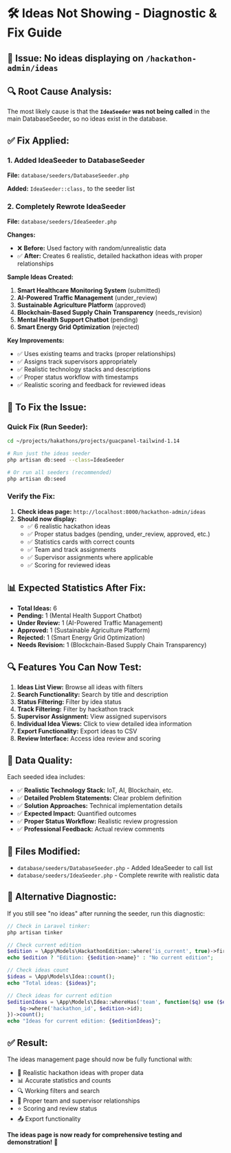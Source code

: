 # 🛠️ **Ideas Not Showing - Diagnostic & Fix Guide**

## 🚨 **Issue:** No ideas displaying on `/hackathon-admin/ideas`

## 🔍 **Root Cause Analysis:**

The most likely cause is that the **`IdeaSeeder` was not being called** in the main DatabaseSeeder, so no ideas exist in the database.

## ✅ **Fix Applied:**

### **1. Added IdeaSeeder to DatabaseSeeder**
**File:** `database/seeders/DatabaseSeeder.php`

**Added:** `IdeaSeeder::class,` to the seeder list

### **2. Completely Rewrote IdeaSeeder**
**File:** `database/seeders/IdeaSeeder.php`

**Changes:**
- ❌ **Before:** Used factory with random/unrealistic data
- ✅ **After:** Creates 6 realistic, detailed hackathon ideas with proper relationships

**Sample Ideas Created:**
1. **Smart Healthcare Monitoring System** (submitted)
2. **AI-Powered Traffic Management** (under_review) 
3. **Sustainable Agriculture Platform** (approved)
4. **Blockchain-Based Supply Chain Transparency** (needs_revision)
5. **Mental Health Support Chatbot** (pending)
6. **Smart Energy Grid Optimization** (rejected)

**Key Improvements:**
- ✅ Uses existing teams and tracks (proper relationships)
- ✅ Assigns track supervisors appropriately
- ✅ Realistic technology stacks and descriptions
- ✅ Proper status workflow with timestamps
- ✅ Realistic scoring and feedback for reviewed ideas

## 🚀 **To Fix the Issue:**

### **Quick Fix (Run Seeder):**
```bash
cd ~/projects/hakathons/projects/guacpanel-tailwind-1.14

# Run just the ideas seeder
php artisan db:seed --class=IdeaSeeder

# Or run all seeders (recommended)
php artisan db:seed
```

### **Verify the Fix:**
1. **Check ideas page:** `http://localhost:8000/hackathon-admin/ideas`
2. **Should now display:**
   - ✅ 6 realistic hackathon ideas
   - ✅ Proper status badges (pending, under_review, approved, etc.)
   - ✅ Statistics cards with correct counts
   - ✅ Team and track assignments
   - ✅ Supervisor assignments where applicable
   - ✅ Scoring for reviewed ideas

## 📊 **Expected Statistics After Fix:**

- **Total Ideas:** 6
- **Pending:** 1 (Mental Health Support Chatbot)
- **Under Review:** 1 (AI-Powered Traffic Management)
- **Approved:** 1 (Sustainable Agriculture Platform)
- **Rejected:** 1 (Smart Energy Grid Optimization)
- **Needs Revision:** 1 (Blockchain-Based Supply Chain Transparency)

## 🔍 **Features You Can Now Test:**

1. **Ideas List View:** Browse all ideas with filters
2. **Search Functionality:** Search by title and description
3. **Status Filtering:** Filter by idea status
4. **Track Filtering:** Filter by hackathon track
5. **Supervisor Assignment:** View assigned supervisors
6. **Individual Idea Views:** Click to view detailed idea information
7. **Export Functionality:** Export ideas to CSV
8. **Review Interface:** Access idea review and scoring

## 🎯 **Data Quality:**

Each seeded idea includes:
- ✅ **Realistic Technology Stack:** IoT, AI, Blockchain, etc.
- ✅ **Detailed Problem Statements:** Clear problem definition
- ✅ **Solution Approaches:** Technical implementation details
- ✅ **Expected Impact:** Quantified outcomes
- ✅ **Proper Status Workflow:** Realistic review progression
- ✅ **Professional Feedback:** Actual review comments

## 📁 **Files Modified:**

- `database/seeders/DatabaseSeeder.php` - Added IdeaSeeder to call list
- `database/seeders/IdeaSeeder.php` - Complete rewrite with realistic data

## 🔄 **Alternative Diagnostic:**

If you still see "no ideas" after running the seeder, run this diagnostic:

```php
// Check in Laravel tinker:
php artisan tinker

// Check current edition
$edition = \App\Models\HackathonEdition::where('is_current', true)->first();
echo $edition ? "Edition: {$edition->name}" : "No current edition";

// Check ideas count
$ideas = \App\Models\Idea::count();
echo "Total ideas: {$ideas}";

// Check ideas for current edition
$editionIdeas = \App\Models\Idea::whereHas('team', function($q) use ($edition) {
    $q->where('hackathon_id', $edition->id);
})->count();
echo "Ideas for current edition: {$editionIdeas}";
```

## ✅ **Result:**

The ideas management page should now be fully functional with:
- 🎯 Realistic hackathon ideas with proper data
- 📊 Accurate statistics and counts  
- 🔍 Working filters and search
- 👥 Proper team and supervisor relationships
- ⭐ Scoring and review status
- 📤 Export functionality

**The ideas page is now ready for comprehensive testing and demonstration!** 🎉
